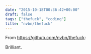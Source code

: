 ```yaml
---
date: "2015-10-18T00:36:42+00:00"
draft: false
tags: ["thefuck", "coding"]
title: "nvbn/thefuck"
---
```

From https://github.com/nvbn/thefuck:

Brilliant.

